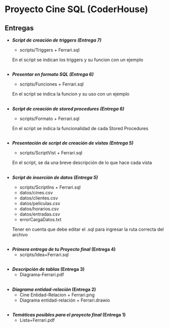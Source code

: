 # Proyecto Cine SQL (CoderHouse)
## **Entregas**

 - ***Script de creación de triggers (Entrega 7)***
	- scripts/Triggers + Ferrari.sql
	
	En el script se indican los triggers y su funcion con un ejemplo
##
 - ***Presentar en formato SQL (Entrega 6)***
	- scripts/Funciones + Ferrari.sql
	
	En el script se indica la funcion y su uso con un ejemplo
##
 - ***Script de creación de stored procedures (Entrega 6)***
	- scripts/Formato + Ferrari.sql
	
	En el script se indica la funcionalidad de cada Stored Procedures
##
 - ***Presentación de script de creación de vistas (Entrega 5)***
	- scripts/ScriptVist + Ferrari.sql
	
	En el script, se da una breve descripción de lo que hace cada vista
##
 - ***Script de inserción de datos (Entrega 5)***
	- scripts/ScriptIns + Ferrari.sql
	- datos/cines.csv
	- datos/clientes.csv
	- datos/peliculas.csv
	- datos/horarios.csv
	- datos/entradas.csv
	- errorCargaDatos.txt
	
	Tener en cuenta que debe editar el .sql para ingresar la ruta correcta del archivo
##
 - ***Primera entrega de tu Proyecto final* (Entrega 4)**
	- scripts/Idea+Ferrari.sql
##
 - ***Descripción de tablas* (Entrega 3)**
	- Diagrama-Ferrari.pdf
##
 - ***Diagrama entidad-relación* (Entrega 2)**
    -  Cine Entidad-Relacion + Ferrari.png
    -  Diagrama entidad-relación + Ferrari.drawio
##
 - ***Temáticas posibles para el proyecto final* (Entrega 1)**
    -  Lista+Ferrari.pdf
